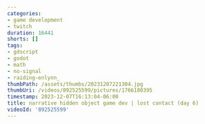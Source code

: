 ```yaml
---
categories:
- game development
- twitch
duration: 16441
shorts: []
tags:
- gdscript
- godot
- math
- no-signal
- raiding-enlynn_
thumbPath: /assets/thumbs/20231207221304.jpg
thumbUri: /videos/892525599/pictures/1766180395
timestamp: 2023-12-07T16:13:04-06:00
title: narrative hidden object game dev | lost contact (day 6)
videoId: '892525599'
---
```

